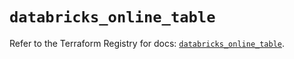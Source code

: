 # `databricks_online_table`

Refer to the Terraform Registry for docs: [`databricks_online_table`](https://registry.terraform.io/providers/databricks/databricks/1.64.1/docs/resources/online_table).
